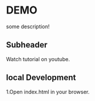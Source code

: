 # DEMO

some description!

## Subheader

Watch tutorial on youtube.

## local Development

1.Open index.html in your browser.
